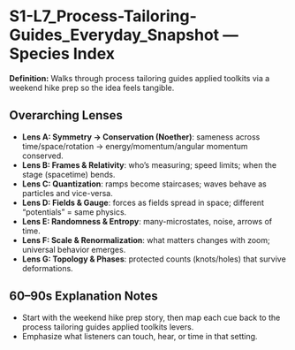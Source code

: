 # S1-L7_Process-Tailoring-Guides_Everyday_Snapshot — Species Index
**Definition:** Walks through process tailoring guides applied toolkits via a weekend hike prep so the idea feels tangible.
## Overarching Lenses

- **Lens A: Symmetry -> Conservation (Noether)**: sameness across time/space/rotation → energy/momentum/angular momentum conserved.
- **Lens B: Frames & Relativity**: who’s measuring; speed limits; when the stage (spacetime) bends.
- **Lens C: Quantization**: ramps become staircases; waves behave as particles and vice-versa.
- **Lens D: Fields & Gauge**: forces as fields spread in space; different “potentials” = same physics.
- **Lens E: Randomness & Entropy**: many-microstates, noise, arrows of time.
- **Lens F: Scale & Renormalization**: what matters changes with zoom; universal behavior emerges.
- **Lens G: Topology & Phases**: protected counts (knots/holes) that survive deformations.

## 60–90s Explanation Notes
- Start with the weekend hike prep story, then map each cue back to the process tailoring guides applied toolkits levers.
- Emphasize what listeners can touch, hear, or time in that setting.
